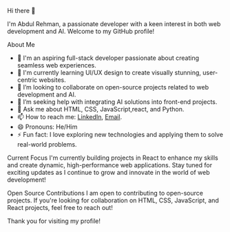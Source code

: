Hi there 👋

I'm Abdul Rehman, a passionate developer with a keen interest in both web development and AI. Welcome to my GitHub profile!

About Me
- 🔭 I'm an aspiring full-stack developer passionate about creating seamless web experiences.
- 🎨 I'm currently learning UI/UX design to create visually stunning, user-centric websites.
- 👯 I’m looking to collaborate on open-source projects related to web development and AI.
- 🤔 I’m seeking help with integrating AI solutions into front-end projects.
- 💬 Ask me about HTML, CSS, JavaScript,react, and Python.
- 📫 How to reach me: [LinkedIn](https://www.linkedin.com/in/abdul-rehman-94b92a248/), [Email](mailto:abdulrehmans30@outlook.com).
- 😄 Pronouns: He/Him
- ⚡ Fun fact: I love exploring new technologies and applying them to solve real-world problems.

Current Focus
I'm currently building projects in React to enhance my skills and create dynamic, high-performance web applications. Stay tuned for exciting updates as I continue to grow and innovate in the world of web development!

Open Source Contributions
I am open to contributing to open-source projects. If you're looking for collaboration on HTML, CSS, JavaScript, and React projects, feel free to reach out!

Thank you for visiting my profile!
